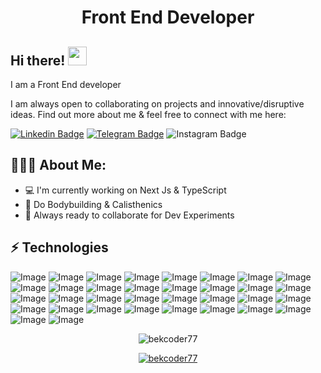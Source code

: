 <h1 align="center"> Front End Developer </h1>

## Hi there! <img src="https://raw.githubusercontent.com/aemmadi/aemmadi/master/wave.gif" width="30px">

  I am a Front End developer </br>

I am always open to collaborating on projects and innovative/disruptive ideas. Find out more about me & feel free to connect with me here:



[![Linkedin Badge](https://img.shields.io/badge/-otabek_xalimov-blue?style=flat-square&logo=Linkedin&logoColor=white&link=https://www.linkedin.com/in/otabek-xalimov-5791a2271/)](https://www.linkedin.com/in/otabek-xalimov-5791a2271) 
[![Telegram Badge](https://img.shields.io/badge/otabek_xalimov-2CA5E0?style=flat-square&logo=telegram&logoColor=white&link=https://t.me/ferghana_user07)](https://t.me/ferghana_user07) 
![Instagram Badge](https://img.shields.io/badge/@otabek_xalimov-FF0004?style=flat-square&logo=instagram&logoColor=white&link=https://www.instagram.com/otabek777____/)

  
<h2 align="left">👨🏻‍💻 About Me:</h2>

- :computer: I'm currently working on Next Js  & TypeScript
- :muscle: Do Bodybuilding & Calisthenics
- :rocket: Always ready to collaborate for Dev Experiments

## ⚡ Technologies


![Image](	https://img.shields.io/badge/Font_Awesome-339AF0?style=for-the-badge&logo=fontawesome&logoColor=white)
![Image](https://img.shields.io/badge/GitHub%20Pages-222222?style=for-the-badge&logo=GitHub%20Pages&logoColor=white)
![Image](https://img.shields.io/badge/JSS-F7DF1E?style=for-the-badge&logo=JSS&logoColor=white)
![Image](https://img.shields.io/badge/Git-F05032?style=for-the-badge&logo=git&logoColor=white)
![Image](https://img.shields.io/badge/nestjs-E0234E?style=for-the-badge&logo=nestjs&logoColor=white)
![Image](https://img.shields.io/badge/JavaScript-323330?style=for-the-badge&logo=javascript&logoColor=F7DF1E)
![Image](https://img.shields.io/badge/TypeScript-007ACC?style=for-the-badge&logo=typescript&logoColor=white)
![Image](https://img.shields.io/badge/React-20232A?style=for-the-badge&logo=react&logoColor=61DAFB)
![Image](https://img.shields.io/badge/firebase-ffca28?style=for-the-badge&logo=firebase&logoColor=black)
![Image](https://img.shields.io/badge/next.js-000000?style=for-the-badge&logo=nextdotjs&logoColor=white)
![Image](https://img.shields.io/badge/Notion-000000?style=for-the-badge&logo=notion&logoColor=white)
![Image](https://img.shields.io/badge/Webpack-8DD6F9?style=for-the-badge&logo=Webpack&logoColor=white)
![Image](https://img.shields.io/badge/Stylus-333333?style=for-the-badge&logo=stylus&logoColor=white)
![Image](https://img.shields.io/badge/fastapi-109989?style=for-the-badge&logo=FASTAPI&logoColor=white)
![Image](https://img.shields.io/badge/Material%20UI-007FFF?style=for-the-badge&logo=mui&logoColor=white)
![Image](https://img.shields.io/badge/Redux-593D88?style=for-the-badge&logo=redux&logoColor=white)
![Image](https://img.shields.io/badge/Visual_Studio_Code-0078D4?style=for-the-badge&logo=visual%20studio%20code&logoColor=white)
![Image](https://img.shields.io/badge/Duolingo-58CC02?style=for-the-badge&logo=Duolingo&logoColor=white)
![Image](https://img.shields.io/badge/Vite-B73BFE?style=for-the-badge&logo=vite&logoColor=FFD62E)
![Image](https://img.shields.io/badge/react%20table-FF4154?style=for-the-badge&logo=react%20table&logoColor=white)
![Image](https://img.shields.io/badge/Google%20Sheets-34A853?style=for-the-badge&logo=google-sheets&logoColor=white)
![Image](https://img.shields.io/badge/Canva-%2300C4CC.svg?&style=for-the-badge&logo=Canva&logoColor=white)
![Image](https://img.shields.io/badge/gitignore%20io-204ECF?style=for-the-badge&logo=gitignoredotio&logoColor=white)
![Image](https://img.shields.io/badge/Microsoft_Excel-217346?style=for-the-badge&logo=microsoft-excel&logoColor=white)
![Image](https://img.shields.io/badge/Yarn-2C8EBB?style=for-the-badge&logo=yarn&logoColor=white)
![Image](https://img.shields.io/badge/Tailwind_CSS-38B2AC?style=for-the-badge&logo=tailwind-css&logoColor=white)
![Image](https://img.shields.io/badge/Netlify-00C7B7?style=for-the-badge&logo=netlify&logoColor=white)
![Image](https://img.shields.io/badge/-HTML5-E34F26?style=for-the-badge&logo=html5&logoColor=white)
![Image](https://img.shields.io/badge/Sass-CC6699?style=for-the-badge&logo=sass&logoColor=white)
![Image](https://img.shields.io/badge/Linux-FCC624?style=for-the-badge&logo=linux&logoColor=black)
![Image](https://img.shields.io/badge/Git-F05032?style=for-the-badge&logo=git&logoColor=white)
![Image](https://img.shields.io/badge/-CSS3-1572B6?style=for-the-badge&logo=css3)
![Image](https://img.shields.io/badge/-Bootstrap-563D7C?style=for-the-badge&logo=bootstrap)
![Image](https://img.shields.io/badge/Figma-F24E1E?style=for-the-badge&logo=figma&logoColor=white)



<p align="center"> <img src="https://github-readme-stats.vercel.app/api?username=bekcoder77&show_icons=true&theme=gotham" alt="bekcoder77" />

<p align="center"> <a href="https://github.com/ryo-ma/github-profile-trophy"><img src="https://github-profile-trophy.vercel.app/?username=bekcoder77&theme=onestar&row=1&margin-w=15&margin-h=15&no-bg=true" alt="bekcoder77" /></a> </p>




